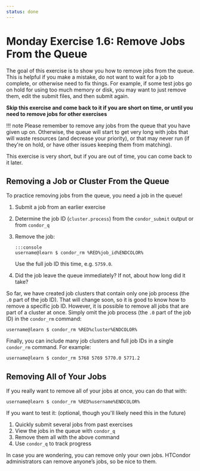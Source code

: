 ```yaml
---
status: done
---
```


<style type="text/css"> pre em { font-style: normal; background-color: yellow; } pre strong { font-style: normal; font-weight: bold; color: \#008; } </style>

Monday Exercise 1.6: Remove Jobs From the Queue
===============================================

The goal of this exercise is to show you how to remove jobs from the queue. This is helpful if you make a mistake, do not want to wait for a job to complete, or otherwise need to fix things. For example, if some test jobs go on hold for using too much memory or disk, you may want to just remove them, edit the submit files, and then submit again.

**Skip this exercise and come back to it if you are short on time, or until you need to remove jobs for other exercises**

!!! note
    Please remember to remove any jobs from the queue that you have given up on. Otherwise, the queue will start to get very long with jobs that will waste resources (and decrease your priority), or that may never run (if they're on hold, or have other issues keeping them from matching).

This exercise is very short, but if you are out of time, you can come back to it later.

Removing a Job or Cluster From the Queue
-----------------------------

To practice removing jobs from the queue, you need a job in the queue!

1.  Submit a job from an earlier exercise
1.  Determine the job ID (`cluster.process`) from the `condor_submit` output or from `condor_q`
1.  Remove the job:

        :::console
        username@learn $ condor_rm %RED%job_id%ENDCOLOR%

    Use the full job ID this time, e.g. `5759.0`.

1.  Did the job leave the queue immediately? If not, about how long did it take?

So far, we have created job clusters that contain only one job process (the `.0` part of the job ID). That will change soon, so it is good to know how to remove a specific job ID. However, it is possible to remove all jobs that are part of a cluster at once. Simply omit the job process (the `.0` part of the job ID) in the `condor_rm` command:

``` console
username@learn $ condor_rm %RED%cluster%ENDCOLOR%
```

Finally, you can include many job clusters and full job IDs in a single `condor_rm` command. For example:

``` console
username@learn $ condor_rm 5768 5769 5770.0 5771.2
```

Removing All of Your Jobs
-------------------------

If you really want to remove all of your jobs at once, you can do that with:

```console
username@learn $ condor_rm %RED%username%ENDCOLOR%
```

If you want to test it: (optional, though you'll likely need this in the future)
1.  Quickly submit several jobs from past exercises
1.  View the jobs in the queue with `condor_q`
1.  Remove them all with the above command
1.  Use `condor_q` to track progress

In case you are wondering, you can remove only your own jobs. HTCondor administrators can remove anyone’s jobs, so be nice to them.


